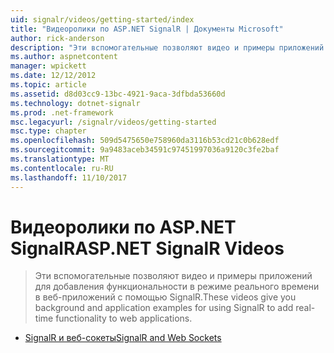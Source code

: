 ```yaml
---
uid: signalr/videos/getting-started/index
title: "Видеоролики по ASP.NET SignalR | Документы Microsoft"
author: rick-anderson
description: "Эти вспомогательные позволяют видео и примеры приложений для добавления функциональности в режиме реального времени в веб-приложений с помощью SignalR."
ms.author: aspnetcontent
manager: wpickett
ms.date: 12/12/2012
ms.topic: article
ms.assetid: d8d03cc9-13bc-4921-9aca-3dfbda53660d
ms.technology: dotnet-signalr
ms.prod: .net-framework
msc.legacyurl: /signalr/videos/getting-started
msc.type: chapter
ms.openlocfilehash: 509d5475650e758960da3116b53cd21c0b628edf
ms.sourcegitcommit: 9a9483aceb34591c97451997036a9120c3fe2baf
ms.translationtype: MT
ms.contentlocale: ru-RU
ms.lasthandoff: 11/10/2017
---
```

<a name="aspnet-signalr-videos"></a><span data-ttu-id="ae5e5-103">Видеоролики по ASP.NET SignalR</span><span class="sxs-lookup"><span data-stu-id="ae5e5-103">ASP.NET SignalR Videos</span></span>
====================
> <span data-ttu-id="ae5e5-104">Эти вспомогательные позволяют видео и примеры приложений для добавления функциональности в режиме реального времени в веб-приложений с помощью SignalR.</span><span class="sxs-lookup"><span data-stu-id="ae5e5-104">These videos give you background and application examples for using SignalR to add real-time functionality to web applications.</span></span>


- [<span data-ttu-id="ae5e5-105">SignalR и веб-сокеты</span><span class="sxs-lookup"><span data-stu-id="ae5e5-105">SignalR and Web Sockets</span></span>](signalr-and-web-sockets.md)
